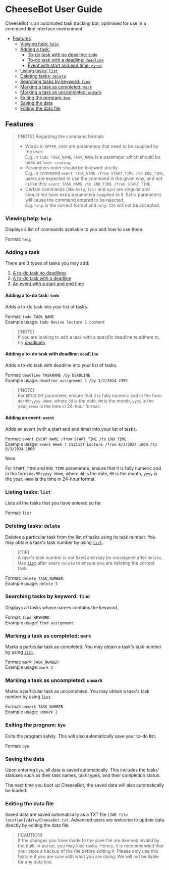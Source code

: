 # CheeseBot User Guide

CheeseBot is an automated task tracking bot, optimised for use in a command-line interface environment.

- [Features](#features)
  - [Viewing help: `help`](#viewing-help-help)
  - [Adding a task:](#adding-a-task)
    - [To-do task with no deadline: `todo`](#adding-a-to-do-task)
    - [To-do task with a deadline: `deadline`](#adding-a-to-do-task-with-deadline)
    - [Event with start and end time: `event`](#adding-an-event)
  - [Listing tasks: `list`](#listing-tasks-list)
  - [Deleting tasks: `delete`](#deleting-tasks-delete)
  - [Searching tasks by keyword: `find`](#searching-tasks-by-keyword-find)
  - [Marking a task as completed: `mark`](#marking-a-task-as-completed-mark)
  - [Marking a task as uncompleted: `unmark`](#marking-a-task-as-uncompleted-unmark)
  - [Exiting the program: `bye`](#exiting-the-program-bye)
  - [Saving the data](#saving-the-data)
  - [Editing the data file](#editing-the-data-file)
  
## Features

> [!NOTE] Regarding the command formats<br>  
> - Words in `UPPER_CASE` are parameters that need to be supplied by the user.  
> E.g. in `todo TASK_NAME`, `TASK_NAME` is a parameter which should be used as `todo reading`.
> - Parameters order should be followed strictly.  
> E.g. in command `event TASK_NAME /from START_TIME /to END_TIME`, users are expected to use the command in the given
> way, and not in like this: `event TASK_NAME /to END_TIME /from START_TIME`.
> - Certain commands (like `help`, `list` and `bye`) are singular and should not have extra parameters supplied to it.
> Extra parameters will cause the command entered to be rejected.  
> E.g. `help` is the correct format and `help 123` will not be accepted.

### Viewing help: `help`
Displays a list of commands available to you and how to use them.

Format: `help`

### Adding a task

There are 3 types of tasks you may add:
1. [A to-do task no deadlines](#adding-a-to-do-task)
2. [A to-do task with a deadline](#adding-a-to-do-task-with-deadline)
3. [An event with a start and end time](#adding-an-event)

#### Adding a to-do task: `todo`
Adds a to-do task into your list of tasks.

Format: `todo TASK_NAME`  
Example usage: `todo Revise lecture 1 content`

> [!NOTE]<br>
> If you are looking to add a task with a specific deadline to adhere to, 
> try [deadlines](#adding-a-to-do-task-with-deadline).

#### Adding a to-do task with deadline: `deadline`
Adds a to-do task with deadline into your list of tasks.

Format: `deadline TASKNAME /by DEADLINE`  
Example usage: `deadline assignment 1 /by 1/2/2024 2359`

> [!NOTE]<br>
> For `DEADLINE` parameter, ensure that it is fully numeric and in the form `dd/MM/yyyy HHmm`, where `dd` is the date,
> `MM` is the month, `yyyy` is the year, `HHmm` is the time in 24-hour format.

#### Adding an event: `event`
Adds an event (with a start and end time) into your list of tasks.

Format: `event EVENT_NAME /from START_TIME /to END_TIME`  
Example usage: `event Week 7 CS2113T Lecture /from 8/3/2024 1600 /to 8/3/2024 1800`

> [!NOTE]  
> For `START_TIME` and `END_TIME` parameters, ensure that it is fully numeric and in the form `dd/MM/yyyy HHmm`, where 
>`dd` is the date, `MM` is the month, `yyyy` is the year, `HHmm` is the time in 24-hour format.

### Listing tasks: `list`
Lists all the tasks that you have entered so far.

Format: `list`

### Deleting tasks: `delete`
Deletes a particular task from the list of tasks using its task number. You may obtain a task's task number by using 
[`list`](#listing-tasks-list).

> [!TIP]<br>
> A task's task number is not fixed and may be reassigned after `delete`.   
> Use [`list`](#listing-tasks-list) after every `delete` to ensure you are deleting the correct task.

Format: `delete TASK_NUMBER`.  
Example usage: `delete 3`

> 

### Searching tasks by keyword: `find`
Displays all tasks whose names contains the keyword.

Format: `find KEYWORD`  
Example usage: `find assignment`

### Marking a task as completed: `mark`
Marks a particular task as completed. You may obtain a task's task number by using [`list`](#listing-tasks-list).

Format: `mark TASK_NUMBER`  
Example usage: `mark 2`

### Marking a task as uncompleted: `unmark`
Marks a particular task as uncompleted. You may obtain a task's task number by using [`list`](#listing-tasks-list).

Format: `unmark TASK_NUMBER`  
Example usage: `unmark 2`

### Exiting the program: `bye`
Exits the program safely. This will also automatically save your to-do list.

Format: `bye`

### Saving the data
Upon entering `bye`, all data is saved automatically. This includes the tasks' statuses such as their task names, task
types, and their completion status. 

The next time you boot up CheeseBot, the saved data will also automatically be loaded.

### Editing the data file
Saved data are saved automatically as a TXT file `[JAR file location]/data/CheeseBot.txt`.
Advanced users are welcome to update data directly by editing the data file.

> [!CAUTION]<br>
> If the changes you have made to the save file are deemed invalid by the built-in parser, you may lose tasks.
> Hence, it is recommended that your store a backup of the file before editing it.
> Please only use this feature if you are sure with what you are doing. 
> We will not be liable for any data lost.
